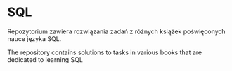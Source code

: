 # SQL

Repozytorium zawiera rozwiązania zadań z różnych książek poświęconych nauce języka SQL.

The repository contains solutions to tasks in various books that are dedicated to learning SQL

